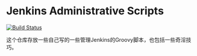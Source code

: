 # Jenkins Administrative Scripts

[![Build Status](https://travis-ci.com/anxk/jenkins-tricks.svg?branch=master)](https://travis-ci.com/anxk/jenkins-tricks)

这个仓库存放一些自己写的一些管理Jenkins的Groovy脚本，也包括一些奇淫技巧。